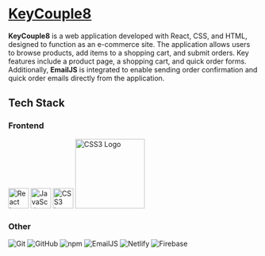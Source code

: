 # [KeyCouple8](https://keycouple8.netlify.app)

**KeyCouple8** is a web application developed with React, CSS, and HTML, designed to function as an e-commerce site. The application allows users to browse products, add items to a shopping cart, and submit orders. Key features include a product page, a shopping cart, and quick order forms. Additionally, **EmailJS** is integrated to enable sending order confirmation and quick order emails directly from the application.

## Tech Stack

### Frontend
<p>
<img src="https://upload.wikimedia.org/wikipedia/commons/a/a7/React-icon.svg" alt="React Logo" width="41"/>
<img src="https://upload.wikimedia.org/wikipedia/commons/6/6a/JavaScript-logo.png" alt="JavaScript Logo" width="41"/>
<img src="https://upload.wikimedia.org/wikipedia/commons/d/d5/CSS3_logo_and_wordmark.svg" alt="CSS3 Logo" width="41"/>
<img src="https://img.shields.io/badge/HTML5-E34F26?style=for-the-badge&logo=html5&logoColor=white" alt="CSS3 Logo" width="140"/>
</p>

### Other
![Git](https://img.shields.io/badge/Git-F05032?style=for-the-badge&logo=git&logoColor=white)
![GitHub](https://img.shields.io/badge/GitHub-181717?style=for-the-badge&logo=github&logoColor=white)
![npm](https://img.shields.io/badge/npm-CB3837?style=for-the-badge&logo=npm&logoColor=white)
![EmailJS](https://img.shields.io/badge/EmailJS-007ACC?style=for-the-badge&logoColor=white)
![Netlify](https://img.shields.io/badge/Netlify-00C7B7?style=for-the-badge&logo=netlify&logoColor=white)
![Firebase](https://img.shields.io/badge/Firebase-FFCA28?style=for-the-badge&logo=firebase&logoColor=black)
